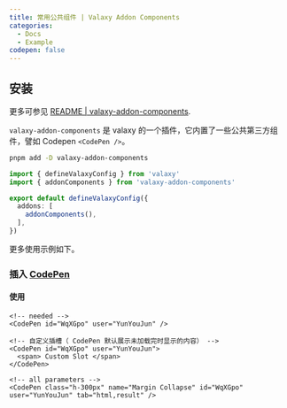 ```yaml
---
title: 常用公共组件 | Valaxy Addon Components
categories:
  - Docs
  - Example
codepen: false
---
```


## 安装

更多可参见 [README | valaxy-addon-components](https://github.com/YunYouJun/valaxy/tree/main/packages/valaxy-addon-components).

`valaxy-addon-components` 是 valaxy 的一个插件，它内置了一些公共第三方组件，譬如 Codepen `<CodePen />`。

```bash
pnpm add -D valaxy-addon-components
```

```ts [valaxy.config.ts]
import { defineValaxyConfig } from 'valaxy'
import { addonComponents } from 'valaxy-addon-components'

export default defineValaxyConfig({
  addons: [
    addonComponents(),
  ],
})
```

更多使用示例如下。

### 插入 [CodePen](https://codepen.io/)

#### 使用

```vue
<!-- needed -->
<CodePen id="WqXGpo" user="YunYouJun" />

<!-- 自定义插槽（ CodePen 默认展示未加载完时显示的内容） -->
<CodePen id="WqXGpo" user="YunYouJun">
  <span> Custom Slot </span>
</CodePen>

<!-- all parameters -->
<CodePen class="h-300px" name="Margin Collapse" id="WqXGpo" user="YunYouJun" tab="html,result" />
```

<CodePen class="h-300px" name="Margin Collapse" id="WqXGpo" user="YunYouJun" tab="html,result" />
